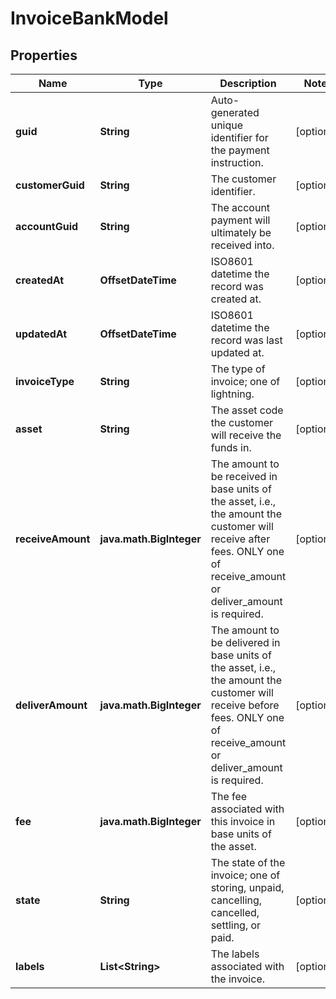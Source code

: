 

# InvoiceBankModel


## Properties

| Name | Type | Description | Notes |
|------------ | ------------- | ------------- | -------------|
|**guid** | **String** | Auto-generated unique identifier for the payment instruction. |  [optional] |
|**customerGuid** | **String** | The customer identifier. |  [optional] |
|**accountGuid** | **String** | The account payment will ultimately be received into. |  [optional] |
|**createdAt** | **OffsetDateTime** | ISO8601 datetime the record was created at. |  [optional] |
|**updatedAt** | **OffsetDateTime** | ISO8601 datetime the record was last updated at. |  [optional] |
|**invoiceType** | **String** | The type of invoice; one of lightning. |  [optional] |
|**asset** | **String** | The asset code the customer will receive the funds in. |  [optional] |
|**receiveAmount** | **java.math.BigInteger** | The amount to be received in base units of the asset, i.e., the amount the customer will receive after fees. ONLY one of receive_amount or deliver_amount is required. |  [optional] |
|**deliverAmount** | **java.math.BigInteger** | The amount to be delivered in base units of the asset, i.e., the amount the customer will receive before fees. ONLY one of receive_amount or deliver_amount is required. |  [optional] |
|**fee** | **java.math.BigInteger** | The fee associated with this invoice in base units of the asset. |  [optional] |
|**state** | **String** | The state of the invoice; one of storing, unpaid, cancelling, cancelled, settling, or paid. |  [optional] |
|**labels** | **List&lt;String&gt;** | The labels associated with the invoice. |  [optional] |



